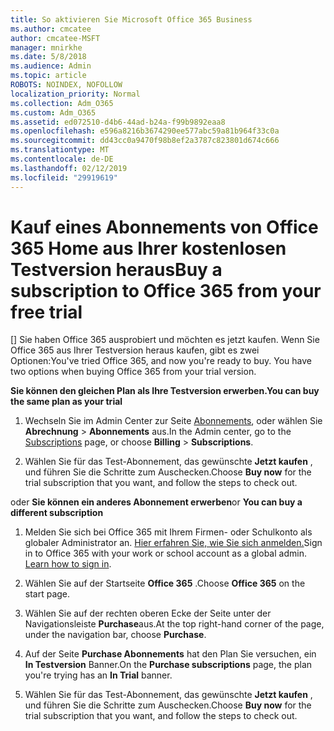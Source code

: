 ```yaml
---
title: So aktivieren Sie Microsoft Office 365 Business
ms.author: cmcatee
author: cmcatee-MSFT
manager: mnirkhe
ms.date: 5/8/2018
ms.audience: Admin
ms.topic: article
ROBOTS: NOINDEX, NOFOLLOW
localization_priority: Normal
ms.collection: Adm_O365
ms.custom: Adm_O365
ms.assetid: ed072510-d4b6-44ad-b24a-f99b9892eaa8
ms.openlocfilehash: e596a8216b3674290ee577abc59a81b964f33c0a
ms.sourcegitcommit: dd43cc0a9470f98b8ef2a3787c823801d674c666
ms.translationtype: MT
ms.contentlocale: de-DE
ms.lasthandoff: 02/12/2019
ms.locfileid: "29919619"
---
```

# <a name="buy-a-subscription-to-office-365-from-your-free-trial"></a><span data-ttu-id="1d15d-102">Kauf eines Abonnements von Office 365 Home aus Ihrer kostenlosen Testversion heraus</span><span class="sxs-lookup"><span data-stu-id="1d15d-102">Buy a subscription to Office 365 from your free trial</span></span>

<span data-ttu-id="1d15d-p101">[] Sie haben Office 365 ausprobiert und möchten es jetzt kaufen. Wenn Sie Office 365 aus Ihrer Testversion heraus kaufen, gibt es zwei Optionen:</span><span class="sxs-lookup"><span data-stu-id="1d15d-p101">You've tried Office 365, and now you're ready to buy. You have two options when buying Office 365 from your trial version.</span></span>
  
 <span data-ttu-id="1d15d-105">**Sie können den gleichen Plan als Ihre Testversion erwerben.**</span><span class="sxs-lookup"><span data-stu-id="1d15d-105">**You can buy the same plan as your trial**</span></span>
  
1. <span data-ttu-id="1d15d-106">Wechseln Sie im Admin Center zur Seite [Abonnements](https://go.microsoft.com/fwlink/p/?linkid=842054), oder wählen Sie **Abrechnung** \> **Abonnements** aus.</span><span class="sxs-lookup"><span data-stu-id="1d15d-106">In the Admin center, go to the [Subscriptions](https://go.microsoft.com/fwlink/p/?linkid=842054) page, or choose **Billing** \> **Subscriptions**.</span></span>
    
2. <span data-ttu-id="1d15d-107">Wählen Sie für das Test-Abonnement, das gewünschte **Jetzt kaufen** , und führen Sie die Schritte zum Auschecken.</span><span class="sxs-lookup"><span data-stu-id="1d15d-107">Choose **Buy now** for the trial subscription that you want, and follow the steps to check out.</span></span> 
    
<span data-ttu-id="1d15d-108">oder **Sie können ein anderes Abonnement erwerben**</span><span class="sxs-lookup"><span data-stu-id="1d15d-108">or **You can buy a different subscription**</span></span>
  
1. <span data-ttu-id="1d15d-109">Melden Sie sich bei Office 365 mit Ihrem Firmen- oder Schulkonto als globaler Administrator an. [Hier erfahren Sie, wie Sie sich anmelden.](https://support.office.com/article/e9eb7d51-5430-4929-91ab-6157c5a050b4)</span><span class="sxs-lookup"><span data-stu-id="1d15d-109">Sign in to Office 365 with your work or school account as a global admin. [Learn how to sign in](https://support.office.com/article/e9eb7d51-5430-4929-91ab-6157c5a050b4).</span></span>
    
2. <span data-ttu-id="1d15d-110">Wählen Sie auf der Startseite **Office 365** .</span><span class="sxs-lookup"><span data-stu-id="1d15d-110">Choose **Office 365** on the start page.</span></span> 
    
3. <span data-ttu-id="1d15d-111">Wählen Sie auf der rechten oberen Ecke der Seite unter der Navigationsleiste **Purchase**aus.</span><span class="sxs-lookup"><span data-stu-id="1d15d-111">At the top right-hand corner of the page, under the navigation bar, choose **Purchase**.</span></span>
    
4. <span data-ttu-id="1d15d-112">Auf der Seite **Purchase Abonnements** hat den Plan Sie versuchen, ein **In Testversion** Banner.</span><span class="sxs-lookup"><span data-stu-id="1d15d-112">On the **Purchase subscriptions** page, the plan you're trying has an **In Trial** banner.</span></span> 
    
5. <span data-ttu-id="1d15d-113">Wählen Sie für das Test-Abonnement, das gewünschte **Jetzt kaufen** , und führen Sie die Schritte zum Auschecken.</span><span class="sxs-lookup"><span data-stu-id="1d15d-113">Choose **Buy now** for the trial subscription that you want, and follow the steps to check out.</span></span> 
    

